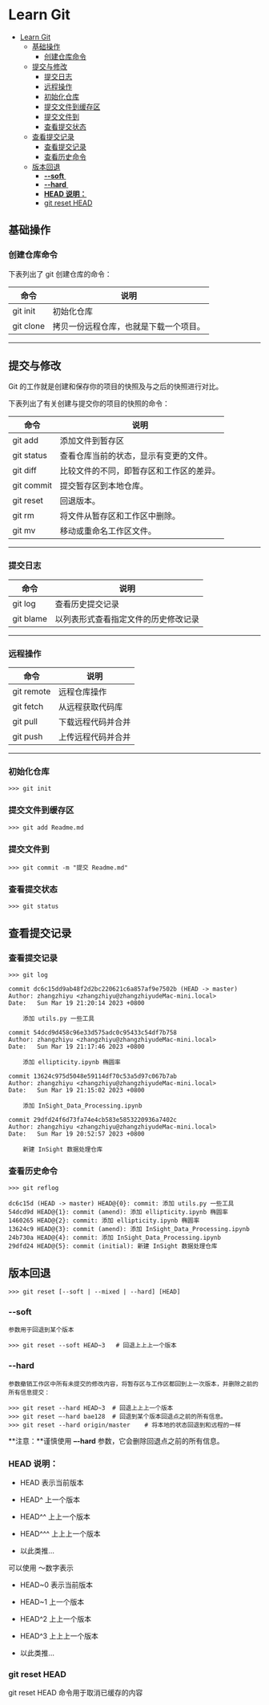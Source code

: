 # Learn Git
<!--
![git 结构](https://raw.githubusercontent.com/erbiaoger/PicGo/main/image/202303192139836.jpg)

![git 工作流程](https://raw.githubusercontent.com/erbiaoger/PicGo/main/image/202303192139707.png)
-->
- [ Learn Git](#-learn-git)
  - [基础操作](#基础操作)
    - [创建仓库命令](#创建仓库命令)
  - [提交与修改](#提交与修改)
    - [提交日志](#提交日志)
    - [远程操作](#远程操作)
    - [初始化仓库](#初始化仓库)
    - [提交文件到缓存区](#提交文件到缓存区)
    - [提交文件到](#提交文件到)
    - [查看提交状态](#查看提交状态)
  - [查看提交记录](#查看提交记录)
    - [查看提交记录](#查看提交记录-1)
    - [查看历史命令](#查看历史命令)
  - [版本回退](#版本回退)
    - [**--soft** ](#--soft)
    - [**--hard** ](#--hard)
    - [**HEAD 说明：**](#head-说明)
    - [git reset HEAD](#git-reset-head)


## 基础操作


### 创建仓库命令

下表列出了 git 创建仓库的命令：

|命令|说明|
|--|--|
|git init|初始化仓库|
|git clone|拷贝一份远程仓库，也就是下载一个项目。|

---

## 提交与修改

Git 的工作就是创建和保存你的项目的快照及与之后的快照进行对比。

下表列出了有关创建与提交你的项目的快照的命令：

|命令|说明|
|--|--|
|git add | 添加文件到暂存区|
|git status|查看仓库当前的状态，显示有变更的文件。|
|git diff|比较文件的不同，即暂存区和工作区的差异。|
|git commit|提交暂存区到本地仓库。|
|git reset|回退版本。|
|git rm|将文件从暂存区和工作区中删除。|
|git mv|移动或重命名工作区文件。

---
### 提交日志

|命令|说明|
|--|--|
|git log|查看历史提交记录|
|git blame|以列表形式查看指定文件的历史修改记录|

---
### 远程操作

|命令|说明|
|--|--|
|git remote|远程仓库操作|
|git fetch|从远程获取代码库|
|git pull|下载远程代码并合并|
|git push|上传远程代码并合并|

---

### 初始化仓库
```shell
>>> git init
```
### 提交文件到缓存区
```shell
>>> git add Readme.md
```
### 提交文件到
```shell
>>> git commit -m "提交 Readme.md"
```
### 查看提交状态
```shell
>>> git status
```
## 查看提交记录
### 查看提交记录
```shell
>>> git log

commit dc6c15dd9ab48f2d2bc220621c6a857af9e7502b (HEAD -> master)
Author: zhangzhiyu <zhangzhiyu@zhangzhiyudeMac-mini.local>
Date:   Sun Mar 19 21:20:14 2023 +0800

    添加 utils.py 一些工具

commit 54dcd9d458c96e33d575adc0c95433c54df7b758
Author: zhangzhiyu <zhangzhiyu@zhangzhiyudeMac-mini.local>
Date:   Sun Mar 19 21:17:46 2023 +0800

    添加 ellipticity.ipynb 椭圆率

commit 13624c975d5048e59114df70c53a5d97c067b7ab
Author: zhangzhiyu <zhangzhiyu@zhangzhiyudeMac-mini.local>
Date:   Sun Mar 19 21:15:02 2023 +0800

    添加 InSight_Data_Processing.ipynb

commit 29dfd24f6d73fa74e4cb583e5853220936a7402c
Author: zhangzhiyu <zhangzhiyu@zhangzhiyudeMac-mini.local>
Date:   Sun Mar 19 20:52:57 2023 +0800

    新建 InSight 数据处理仓库
```
### 查看历史命令
```shell
>>> git reflog

dc6c15d (HEAD -> master) HEAD@{0}: commit: 添加 utils.py 一些工具
54dcd9d HEAD@{1}: commit (amend): 添加 ellipticity.ipynb 椭圆率
1460265 HEAD@{2}: commit: 添加 ellipticity.ipynb 椭圆率
13624c9 HEAD@{3}: commit (amend): 添加 InSight_Data_Processing.ipynb
24b730a HEAD@{4}: commit: 添加 InSight_Data_Processing.ipynb
29dfd24 HEAD@{5}: commit (initial): 新建 InSight 数据处理仓库
```

## 版本回退
```shell
>>> git reset [--soft | --mixed | --hard] [HEAD]
```

### **--soft** 
	参数用于回退到某个版本
```shell
>>> git reset --soft HEAD~3   # 回退上上上一个版本
```

### **--hard** 
	参数撤销工作区中所有未提交的修改内容，将暂存区与工作区都回到上一次版本，并删除之前的所有信息提交：
```shell
>>> git reset --hard HEAD~3  # 回退上上上一个版本 
>>> git reset –-hard bae128  # 回退到某个版本回退点之前的所有信息。
>>> git reset --hard origin/master    # 将本地的状态回退到和远程的一样
```
**注意：**谨慎使用 **–-hard** 参数，它会删除回退点之前的所有信息。

### **HEAD 说明：**

-   HEAD 表示当前版本
    
-   HEAD^ 上一个版本
    
-   HEAD^^ 上上一个版本
    
-   HEAD^^^ 上上上一个版本
    
-   以此类推...
    

可以使用 ～数字表示

-   HEAD~0 表示当前版本
    
-   HEAD~1 上一个版本
    
-   HEAD^2 上上一个版本
    
-   HEAD^3 上上上一个版本
    
-   以此类推...

### git reset HEAD

git reset HEAD 命令用于取消已缓存的内容
